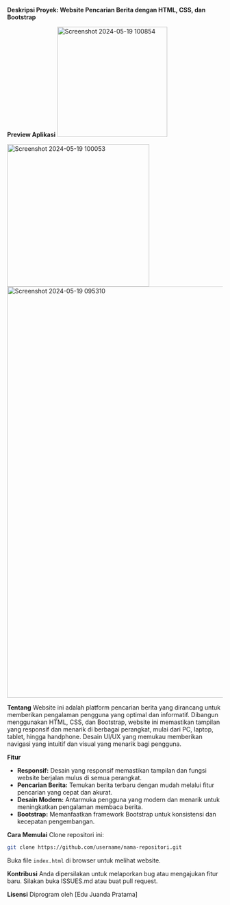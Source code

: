 **Deskripsi Proyek: Website Pencarian Berita dengan HTML, CSS, dan Bootstrap**

**Preview Aplikasi**
<img width="257" alt="Screenshot 2024-05-19 100854" src="https://github.com/yastar123/-Website-Pencarian-Berita-dengan-HTML-CSS-dan-Bootstrap/assets/155618959/903e98f1-b74d-4ffc-beef-4a3bb1d81a10">


<img width="332" alt="Screenshot 2024-05-19 100053" src="https://github.com/yastar123/-Website-Pencarian-Berita-dengan-HTML-CSS-dan-Bootstrap/assets/155618959/0991439b-3e0b-438c-b316-73a0965dcc5c">


<img width="960" alt="Screenshot 2024-05-19 095310" src="https://github.com/yastar123/-Website-Pencarian-Berita-dengan-HTML-CSS-dan-Bootstrap/assets/155618959/29ec1aeb-7eb7-4ed3-9f41-9138dc87b137">


**Tentang**
Website ini adalah platform pencarian berita yang dirancang untuk memberikan pengalaman pengguna yang optimal dan informatif. Dibangun menggunakan HTML, CSS, dan Bootstrap, website ini memastikan tampilan yang responsif dan menarik di berbagai perangkat, mulai dari PC, laptop, tablet, hingga handphone. Desain UI/UX yang memukau memberikan navigasi yang intuitif dan visual yang menarik bagi pengguna.

**Fitur**
- **Responsif:** Desain yang responsif memastikan tampilan dan fungsi website berjalan mulus di semua perangkat.
- **Pencarian Berita:** Temukan berita terbaru dengan mudah melalui fitur pencarian yang cepat dan akurat.
- **Desain Modern:** Antarmuka pengguna yang modern dan menarik untuk meningkatkan pengalaman membaca berita.
- **Bootstrap:** Memanfaatkan framework Bootstrap untuk konsistensi dan kecepatan pengembangan.

**Cara Memulai**
Clone repositori ini:

```bash
git clone https://github.com/username/nama-repositori.git
```

Buka file `index.html` di browser untuk melihat website.

**Kontribusi**
Anda dipersilakan untuk melaporkan bug atau mengajukan fitur baru. Silakan buka ISSUES.md atau buat pull request.

**Lisensi**
Diprogram oleh [Edu Juanda Pratama]
